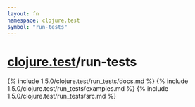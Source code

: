 ```yaml
---
layout: fn
namespace: clojure.test
symbol: "run-tests"
---
```


# [clojure.test](../)/run-tests

{% include 1.5.0/clojure.test/run_tests/docs.md %}
{% include 1.5.0/clojure.test/run_tests/examples.md %}
{% include 1.5.0/clojure.test/run_tests/src.md %}


